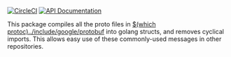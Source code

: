 [![CircleCI](https://circleci.com/gh/peter-edge/go-google-protobuf/tree/master.png)](https://circleci.com/gh/peter-edge/go-google-protobuf/tree/master)
[![API Documentation](http://img.shields.io/badge/api-Godoc-blue.svg?style=flat-square)](https://godoc.org/go.pedge.io/google-protobuf)

This package compiles all the proto files in [$(which protoc)../include/google/protobuf](https://github.com/google/protobuf/tree/master/src/google/protobuf) into golang structs,
and removes cyclical imports. This allows easy use of these commonly-used messages in other repositories.
